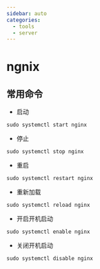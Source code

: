```yaml
---
sidebar: auto
categories:
  - tools
  - server
---
```


# ngnix

## 常用命令

- 启动

```
sudo systemctl start nginx
```

- 停止

```
sudo systemctl stop nginx
```

- 重启

```
sudo systemctl restart nginx
```

- 重新加载

```
sudo systemctl reload nginx
```

- 开启开机启动

```
sudo systemctl enable nginx
```

- 关闭开机启动

```
sudo systemctl disable nginx
```
